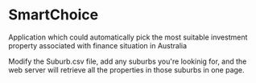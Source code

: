 SmartChoice
===========

Application which could automatically pick the most suitable investment property associated with finance situation in Australia

Modify the Suburb.csv file, add any suburbs you're lookinig for, and the web server will retrieve all the properties in those suburbs in one page.
